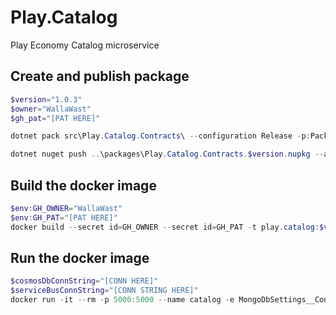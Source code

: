 # Play.Catalog
Play Economy Catalog microservice

## Create and publish package
```powershell
$version="1.0.3"
$owner="WallaWast"
$gh_pat="[PAT HERE]"

dotnet pack src\Play.Catalog.Contracts\ --configuration Release -p:PackageVersion=$version -p:RepositoryUrl=https://github.com/$owner/play.catalog -o ..\packages

dotnet nuget push ..\packages\Play.Catalog.Contracts.$version.nupkg --api-key $gh_pat --source "github"
```

## Build the docker image
```powershell
$env:GH_OWNER="WallaWast"
$env:GH_PAT="[PAT HERE]"
docker build --secret id=GH_OWNER --secret id=GH_PAT -t play.catalog:$version .
```

## Run the docker image
```powershell
$cosmosDbConnString="[CONN HERE]"
$serviceBusConnString="[CONN STRING HERE]"
docker run -it --rm -p 5000:5000 --name catalog -e MongoDbSettings__ConnectionString=$cosmosDbConnString -e ServiceSettings__Authority=http://localhost:5002 -e ServiceBusSettings__ConnectionString=$serviceBusConnString -e ServiceSettings__MessageBroker="SERVICEBUS" play.catalog:$version
```